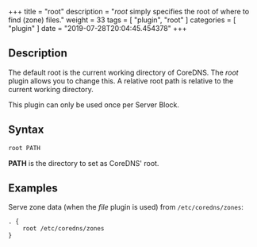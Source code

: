 +++
title = "root"
description = "*root* simply specifies the root of where to find (zone) files."
weight = 33
tags = [ "plugin", "root" ]
categories = [ "plugin" ]
date = "2019-07-28T20:04:45.454378"
+++

## Description

The default root is the current working directory of CoreDNS. The *root* plugin allows you to change
this. A relative root path is relative to the current working directory.

This plugin can only be used once per Server Block.

## Syntax

~~~ txt
root PATH
~~~

**PATH** is the directory to set as CoreDNS' root.

## Examples

Serve zone data (when the *file* plugin is used) from `/etc/coredns/zones`:

~~~ corefile
. {
    root /etc/coredns/zones
}
~~~

